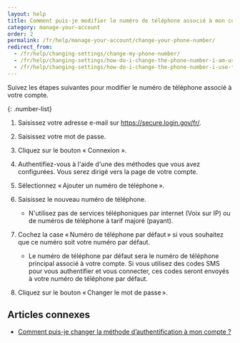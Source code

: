 ```yaml
---
layout: help
title: Comment puis-je modifier le numéro de téléphone associé à mon compte ?
category: manage-your-account
order: 2
permalink: /fr/help/manage-your-account/change-your-phone-number/
redirect_from:
  - /fr/help/changing-settings/change-my-phone-number/
  - /fr/help/changing-settings/how-do-i-change-the-phone-number-i-am-using-with-my-account/
  - /fr/help/changing-settings/how-do-i-change-the-phone-number-i-use-to-sign-in/
---
```


Suivez les étapes suivantes pour modifier le numéro de téléphone associé à votre compte.

{: .number-list}

1. Saisissez votre adresse e-mail sur <https://secure.login.gov/fr/>.

1. Saisissez votre mot de passe.

1. Cliquez sur le bouton « Connexion ».

1. Authentifiez-vous à l'aide d'une des méthodes que vous avez configurées. Vous serez dirigé vers la page de votre compte.

1. Sélectionnez « Ajouter un numéro de téléphone ».

1. Saisissez le nouveau numéro de téléphone.

   * N'utilisez pas de services téléphoniques par internet (Voix sur IP) ou de numéros de téléphone à tarif majoré (payant).

1. Cochez la case « Numéro de téléphone par défaut » si vous souhaitez que ce numéro soit votre numéro par défaut.

   * Le numéro de téléphone par défaut sera le numéro de téléphone principal associé à votre compte. Si vous utilisez des codes SMS pour vous authentifier et vous connecter, ces codes seront envoyés à votre numéro de téléphone par défaut.

1. Cliquez sur le bouton « Changer le mot de passe ».


## Articles connexes

* [Comment puis-je changer la méthode d’authentification à mon compte ?](/fr/help/manage-your-account/add-or-change-your-authentication-method/)

